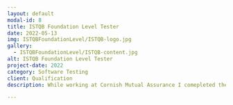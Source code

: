 ```yaml
---
layout: default
modal-id: 8
title: ISTQB Foundation Level Tester
date: 2022-05-13
img: ISTQBFoundationLevel/ISTQB-logo.jpg 
gallery:
  - ISTQBFoundationLevel/ISTQB-content.jpg
alt: ISTQB Foundation Level Tester
project-date: 2022
category: Software Testing
client: Qualification
description: While working at Cornish Mutual Assurance I comepleted the ISTQB Foundation Level Tester qualification. Following completion of a 3-day course covering testing fundamentals, test techniques, and test management, I took the exam gaining a 90% pass mark and associate membership to the British Computing Society. <br /><b>Full details on the content of the course can be found on <a href="https://www.istqb.org/certifications/certified-tester-foundation-level" target="_blank">istqb.org</a></b>

---
```

